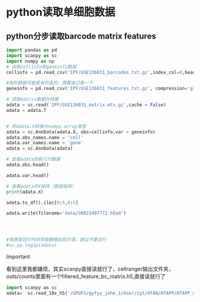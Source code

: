 # python读取单细胞数据



## python分步读取barcode matrix features

``` python
import pandas as pd
import scanpy as sc
import numpy as np
# 读取cellinfo和geneinfo数据
cellinfo = pd.read_csv('IPF/GSE136831_barcodes.txt.gz',index_col=0,header = None)

#有的数据可能是有列名的，需要自己看一下
geneinfo = pd.read_csv('IPF/GSE136831_features.txt.gz', compression='gzip',sep='\t',index_col=0)

# 读取matrix数据并转置
adata = sc.read('IPF/GSE136831_matrix.mtx.gz',cache = False)
adata = adata.T


# 将adata.X转换为numpy.array类型
adata = sc.AnnData(adata.X, obs=cellinfo,var = geneinfo)
adata.obs_names.name = 'cell'
adata.var_names.name = 'gene'
adata = sc.AnnData(adata)

# 查看adata的前几行数据
adata.obs.head()

adata.var.head()

# 查看adata的X矩阵（数据矩阵）
print(adata.X)

adata.to_df().iloc[0:5,0:5]

adata.write(filename='data/SRR21407772.h5ad')




#我猜是这行代码导致数据出现负值，建议不要运行
#sc.pp.log1p(adata)
```


> [!IMPORTANT]
> 看到这里我都嫌烦，其实scanpy直接读就行了，cellranger输出文件夹，outs/counts里面有一个filtered_feature_bc_matrix.h5,直接读就行了
```python
import scanpy as sc
adata=  sc.read_10x_h5('/GPUFS/gyfyy_jxhe_1/User/zyt/HTAN/HTAPP/HTAPP_multi_sample/outs/count/filtered_feature_bc_matrix.h5')
```
